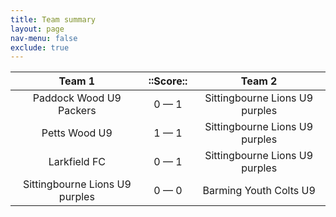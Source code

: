 ```yaml
---
title: Team summary
layout: page
nav-menu: false
exclude: true
---
```




|             Team 1             |  ::Score::  |             Team 2             |
|:------------------------------:|:-----------:|:------------------------------:|
|    Paddock Wood U9 Packers     | 0 &mdash; 1 | Sittingbourne Lions U9 purples |
|         Petts Wood U9          | 1 &mdash; 1 | Sittingbourne Lions U9 purples |
|          Larkfield FC          | 0 &mdash; 1 | Sittingbourne Lions U9 purples |
| Sittingbourne Lions U9 purples | 0 &mdash; 0 |     Barming Youth Colts U9     |

 <br /><br /><br />